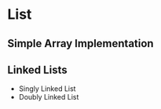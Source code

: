 # List

## Simple Array Implementation

## Linked Lists

+ Singly Linked List
+ Doubly Linked List

